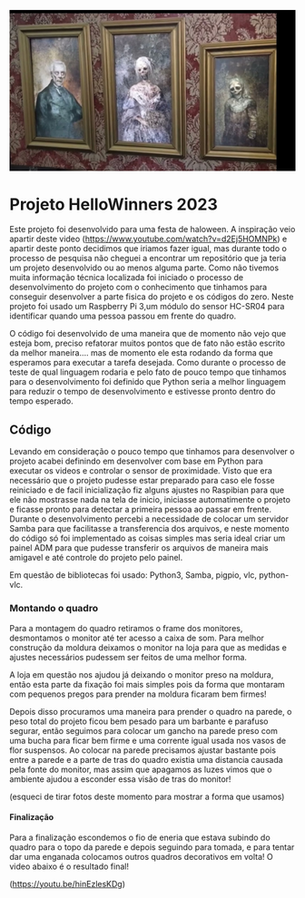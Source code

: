 ![alt text](image.png)

# Projeto HelloWinners 2023
 Este projeto foi desenvolvido para uma festa de haloween. 
 A inspiração veio apartir deste video (https://www.youtube.com/watch?v=d2Ej5HOMNPk) e apartir deste ponto decidimos que iriamos fazer igual, mas durante todo o processo de pesquisa não cheguei a encontrar um repositório que ja teria um projeto desenvolvido ou ao menos alguma parte.
 Como não tivemos muita informação técnica localizada foi iniciado o processo de desenvolvimento do projeto com o conhecimento que tinhamos para conseguir desenvolver a parte fisica do projeto e os códigos do zero.
 Neste projeto foi usado um Raspberry Pi 3,um módulo do sensor HC-SR04 para identificar quando uma pessoa passou em frente do quadro.

O código foi desenvolvido de uma maneira que de momento não vejo que esteja bom, preciso refatorar muitos pontos que de fato não estão escrito da melhor maneira.... mas de momento ele esta rodando da forma que esperamos para executar a tarefa desejada. Como durante o processo de teste de qual linguagem rodaria e pelo fato de pouco tempo que tinhamos para o desenvolvimento foi definido que Python seria a melhor linguagem para reduzir o tempo de desenvolvimento e estivesse pronto dentro do tempo esperado.

## Código
Levando em consideração o pouco tempo que tinhamos para desenvolver o projeto acabei definindo em desenvolver com base em Python para executar os videos e controlar o sensor de proximidade. Visto que era necessário que o projeto pudesse estar preparado para caso ele fosse reiniciado e de facil inicialização fiz alguns ajustes no Raspibian para que ele não mostrasse nada na tela de inicio, iniciasse automatimente o projeto e ficasse pronto para detectar a primeira pessoa ao passar em frente.
Durante o desenvolvimento percebi a necessidade de colocar um servidor Samba para que facilitasse a transferencia dos arquivos, e neste momento do código só foi implementado as coisas simples mas seria ideal criar um painel ADM para que pudesse transferir os arquivos de maneira mais amigavel e até controle do projeto pelo painel.

Em questão de bibliotecas foi usado: Python3, Samba, pigpio, vlc, python-vlc.



### Montando o quadro
Para a montagem do quadro retiramos o frame dos monitores, desmontamos o monitor até ter acesso a caixa de som. Para melhor construção da moldura deixamos o monitor na loja para que as medidas e ajustes necessários pudessem ser feitos de uma melhor forma.

A loja em questão nos ajudou já deixando o monitor preso na moldura, então esta parte da fixação foi mais simples pois da forma que montaram com pequenos pregos para prender na moldura ficaram bem firmes!

Depois disso procuramos uma maneira para prender o quadro na parede, o peso total do projeto ficou bem pesado para um barbante e parafuso segurar, então seguimos para colocar um gancho na parede preso com uma bucha para ficar bem firme e uma corrente igual usada nos vasos de flor suspensos. Ao colocar na parede precisamos ajustar bastante pois entre a parede e a parte de tras do quadro existia uma distancia causada pela fonte do monitor, mas assim que apagamos as luzes vimos que o ambiente ajudou a esconder essa visão de tras do monitor!

(esqueci de tirar fotos deste momento para mostrar a forma que usamos)


#### Finalização

Para a finalização escondemos o fio de eneria que estava subindo do quadro para o topo da parede e depois seguindo para tomada, e para tentar dar uma enganada colocamos outros quadros decorativos em volta! O video abaixo é o resultado final!

(https://youtu.be/hinEzlesKDg)